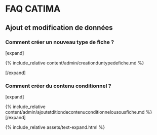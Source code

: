 # FAQ CATIMA

## Ajout et modification de données


### Comment créer un nouveau type de fiche ?

[expand]

{% include_relative content/admin/creationduntypedefiche.md %}

[/expand]

### Comment créer du contenu conditionnel ?

[expand]

{% include_relative content/admin/ajoutetditiondecontenuconditionnelousousfiche.md %}
[/expand]

<!--- ### Comment modifier les informations d'une fiche existante ?

[expand]

{% include_relative content/editors/editionduplicationetsuppressiondefiches.md %}

[/expand]

### Comment ajouter une vidéo ou du contenu multimédia dans une **fiche** ?

[expand]

{% include_relative content/editors/donneesdintegrationdemedia.md %}
y
[/expand]

### Comment ajouter une vidéo ou du contenu multimédia dans une **page** ?

[expand]

{% include_relative content/admin/integrationdemediadansunepage.md %}

[/expand]

### Comment créer une page personnalisée ?

[expand]

{% include_relative content/admin/affichagedecontenuspersonnalisesetstylesdaffichages.md %}


<a id="ajoutpage"></a>
### Ajout d'une page

{% include_relative content/admin/ajoutdunepage.md %}

<a id="editionpage"></a>
### Édition d'une page 

{% include_relative content/admin/editiondunepage.md %}

[/expand]

## Affichage des données

### Comment définir ou changer l'affichage d'un type de fiche ?

[expand]

{% include_relative content/admin/editiondunconteneuritemlist.md %}

[/expand]

### Comment afficher les fiches sur une carte géographique ?

[expand]

{% include_relative content/admin/editiondunconteneurdecartesgeographique.md %}

[/expand]

### Comment modifier la barre de navigation du catalogue ?

[expand]

{% include_relative content/admin/organisationdelabarredemenus.md %}

[/expand]


## Collaboration et accès

### Comment inviter des personnes à collaborer sur un catalogue ?

[expand]

{% include_relative content/admin/attributiondesstatuts.md %}

[/expand]

### Comment restreindre la visibilité du catalogue à certains membres ?

[expand]

{% include_relative content/admin/gestiondelaconsultationetdeleditiondesdonneesducatalogue.md %}

[/expand]

### Comment inviter des personnes en masse ?

[expand]

pas de doc détaillée -> dans attribution

[/expand]

### Quels sont les différents rôles possibles ?

[expand]

{% include_relative content/admin/lesdifferentsstatuts.md %}

[/expand]

## Workflow et fonctionnalités

### Comment fonctionne le système de validation de fiches par les reviewers ?

[expand]

{% include_relative content/editors/statutdesfiches.md %}

[/expand]

### Comment créer et gérer un catalogue multilingue ?

[expand]

pas dans la doc -> à créer ?

[/expand]

### Comment autoriser l'envoi de commentaire par les visiteurs du catalogue ?

[expand]

{% include_relative content/admin/suggestions.md %}

[/expand] --->

{% include_relative assets/text-expand.html %} <!-- appelle le fichier html dans lequel le javascript du readmore est stocké -->


